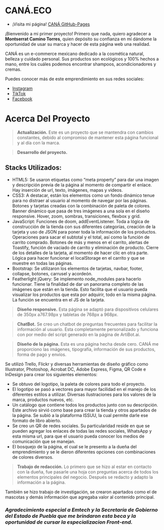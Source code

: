 # CANÁ.ECO

- ¡Visita mi página! [CANÁ GitHub-Pages](https://militzaflores.github.io/CANA.ECO/)

¡Bienvenido a mi primer proyecto! Primero que nada, quiero agradecer a **Montserrat Camino Torres**, quien depósito su confianza en mí dándome la oportunidad de usar su marca y hacer de esta página web una realidad.

CANÁ es un e-commerce mexicano dedicado a la cosmética natural, belleza y cuidado personal. Sus productos son ecológicos y 100% hechos a mano, entre los cuáles podemos encontrar shampoos, acondicionadores y cremas.

Puedes conocer más de este emprendimiento en sus redes sociales:

- [Instagram](https://www.instagram.com/cana.eco/)
- [TikTok](https://www.tiktok.com/@cana.eco)
- [Facebook](https://web.facebook.com/profile.php?id=100064151620372&_rdc=1&_rdr)

# Acerca Del Proyecto

> **Actualización.** 
Este es un proyecto que se mantendra con cambios constantes, debido al compromiso de mantener esta página funcional y al día con la marca.

> **Desarrollo del proyecto.** 

## Stacks Utilizados:

- HTML5: Se usaron etiquetas como “meta property” para dar una imagen y descripción previa de la página al momento de compartir el enlace. Hay inserción de url, texto, imágenes, mapas y videos.
- CSS3: A destacar, están los elementos como un fondo dinámico tenue para no distraer al usuario al momento de navegar por las páginas. Botones y tarjetas creadas con la combinación de paleta de colores. Banner dinámico que pasa de tres imágenes a una sola en el diseño responsive. Hover, zoom, sombras, transiciones, flexbox y grid.
- JavaScript: Funciones de doom, addEventListener. Toda a lógica de construcción de la tienda con sus diferentes categorías, creación de la tarjeta y uso de JSON para poner toda la información de los productos. Operaciones para sacar el subtotal y el total, así como la función de carrito comprado. Botones de más y menos en el carrito, alertas de Toastify, función de vaciado de carrito y eliminación de producto. Cierre de los detalles de la tarjeta, al momento de hacer clic en otra parte. Lógica para hacer funcionar el localStorage en el carrito y que se muestre en todas las páginas. 
- Bootstrap: Se utilizaron los elementos de tarjetas, navbar, footer, collapse, botones, carrusel y acordeón.
- Featherlight jQuery: Se implemento node_modules para hacerlo funcionar. Tiene la finalidad de dar un panorama completo de las imágenes que están en la tienda. Esto facilita que el usuario pueda visualizar los productos que esta por adquirir, todo en la misma página. La función se encuentra en el JS de la tarjeta.

> **Diseño responsive.**
Esta página se adaptó para dispositivos celulares de 350px a767.98px y tabletas de 768px a 968px.

> **ChatBot.**
Se creo un chatbot de preguntas frecuentes para facilitar la información al usuario. Esta completamente personalizado y funciona con por medio del script generado en la página de ArtiBot.ai.

> **Diseño de la página.** 
Esta es una página hecha desde cero. CANÁ me proporciono las imágenes, tipografía, información de sus productos, forma de pago y envíos.

Se utilizó Trello, Flickr y diversas herramientas de diseño gráfico como Illustrator, Photoshop, Acrobat DC, Adobe Express, Figma, QR Code e InDesign para crear los siguientes elementos:

- Se obtuvo del logotipo, la paleta de colores para todo el proyecto.   
- El logotipo se pasó a vectores para mayor facilidad en el manejo de los diferentes estilos a utilizar. Diversas ilustraciones para los valores de la marca, productos nuevos, etc.
- Un catálogo que contiene todos los productos junto con su descripción. Este archivo sirvió como base para crear la tienda y otros apartados de la página. Se subió a la plataforma ISSUU, la cual permite darle ese formato de libro abierto.
- Se creo un QR de redes sociales. Su particularidad reside en que se pueden agregar los enlaces de todas las redes sociales, WhatsApp y esta misma url, para que el usuario pueda conocer los medios de comunicación que se manejan.
- El bosquejo de la página, el cual se le presento a la dueña del emprendimiento y se le dieron diferentes opciones con combinaciones de colores diversos.

> **Trabajo de redacción.** 
Lo primero que se hizo al estar en contacto con la dueña, fue pasarle una hoja con preguntas acerca de todos los elementos principales del negocio. Después se redacto y adapto la información a la página. 

También se hizo trabajo de investigación, se crearon apartados como el de mascotas y demás información que agregaba valor al contenido principal.


### _Agradecimiento especial a Emtech y la Secretaría de Gobierno del Estado de Puebla que me brindaron esta beca y la oportunidad de cursar la especializacion Front-end._